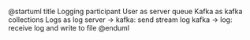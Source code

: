 @startuml
title Logging
participant User        as server
queue       Kafka       as kafka
collections Logs        as log
server -> kafka: send stream log
kafka -> log: receive log and write to file
@enduml